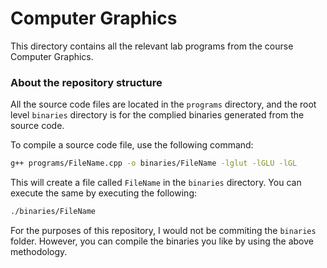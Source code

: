 # Computer Graphics

This directory contains all the relevant lab programs from the course Computer Graphics.

### About the repository structure

All the source code files are located in the `programs` directory, and the root level `binaries` directory is for the complied binaries generated from the source code.

To compile a source code file, use the following command:

```bash
g++ programs/FileName.cpp -o binaries/FileName -lglut -lGLU -lGL
```

This will create a file called `FileName` in the `binaries` directory. You can execute the same by executing the following:

```bash
./binaries/FileName
```

For the purposes of this repository, I would not be commiting the `binaries` folder. However, you can compile the binaries you like by using the above methodology.
